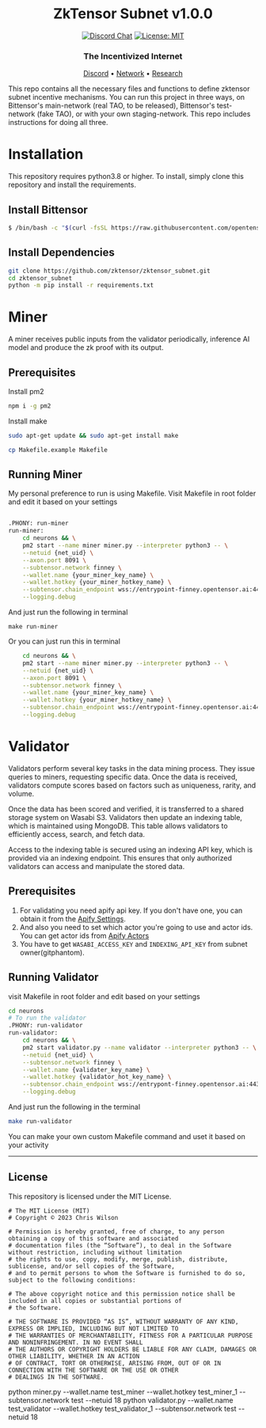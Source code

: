 <div align="center">

# **ZkTensor Subnet v1.0.0** <!-- omit in toc -->

[![Discord Chat](https://img.shields.io/discord/308323056592486420.svg)](https://discord.gg/bittensor)
[![License: MIT](https://img.shields.io/badge/License-MIT-yellow.svg)](https://opensource.org/licenses/MIT)

### The Incentivized Internet <!-- omit in toc -->

[Discord](https://discord.gg/bittensor) • [Network](https://taostats.io/) • [Research](https://bittensor.com/whitepaper)

</div>

This repo contains all the necessary files and functions to define zktensor subnet incentive mechanisms. You can run this project in three ways,
on Bittensor's main-network (real TAO, to be released), Bittensor's test-network (fake TAO), or with your own staging-network. This repo includes instructions for doing all three.

# Installation

This repository requires python3.8 or higher. To install, simply clone this repository and install the requirements.

## Install Bittensor

```bash
$ /bin/bash -c "$(curl -fsSL https://raw.githubusercontent.com/opentensor/bittensor/master/scripts/install.sh)"
```

## Install Dependencies

```bash
git clone https://github.com/zktensor/zktensor_subnet.git
cd zktensor_subnet
python -m pip install -r requirements.txt
```

# Miner

A miner receives public inputs from the validator periodically, inference AI model and produce the zk proof with its output.

## Prerequisites

Install pm2

```bash
npm i -g pm2
```

Install make

```bash
sudo apt-get update && sudo apt-get install make
```

```bash
cp Makefile.example Makefile
```

## Running Miner

My personal preference to run is using Makefile.
Visit Makefile in root folder and edit it based on your settings

```bash

.PHONY: run-miner
run-miner:
	cd neurons && \
	pm2 start --name miner miner.py --interpreter python3 -- \
	--netuid {net_uid} \
	--axon.port 8091 \
	--subtensor.network finney \
	--wallet.name {your_miner_key_name} \
	--wallet.hotkey {your_miner_hotkey_name} \
	--subtensor.chain_endpoint wss://entrypoint-finney.opentensor.ai:443 \
	--logging.debug

```

And just run the following in terminal

```
make run-miner
```

Or you can just run this in terminal

```bash
	cd neurons && \
	pm2 start --name miner miner.py --interpreter python3 -- \
	--netuid {net_uid} \
	--axon.port 8091 \
	--subtensor.network finney \
	--wallet.name {your_miner_key_name} \
	--wallet.hotkey {your_miner_hotkey_name} \
	--subtensor.chain_endpoint wss://entrypoint-finney.opentensor.ai:443 \
	--logging.debug
```

# Validator

Validators perform several key tasks in the data mining process. They issue queries to miners, requesting specific data. Once the data is received, validators compute scores based on factors such as uniqueness, rarity, and volume.

Once the data has been scored and verified, it is transferred to a shared storage system on Wasabi S3. Validators then update an indexing table, which is maintained using MongoDB. This table allows validators to efficiently access, search, and fetch data.

Access to the indexing table is secured using an indexing API key, which is provided via an indexing endpoint. This ensures that only authorized validators can access and manipulate the stored data.

## Prerequisites

1. For validating you need apify api key. If you don't have one, you can obtain it from the [Apify Settings](https://console.apify.com/account/integrations).
2. And also you need to set which actor you're going to use and actor ids.
   You can get actor ids from [Apify Actors](https://console.apify.com/actors/)
3. You have to get `WASABI_ACCESS_KEY` and `INDEXING_API_KEY` from subnet owner(gitphantom).

## Running Validator

visit Makefile in root folder and edit based on your settings

```bash
cd neurons
# To run the validator
.PHONY: run-validator
run-validator:
	cd neurons && \
	pm2 start validator.py --name validator --interpreter python3 -- \
	--netuid {net_uid} \
	--subtensor.network finney \
	--wallet.name {validater_key_name} \
	--wallet.hotkey {validator_hot_key_name} \
	--subtensor.chain_endpoint wss://entrypont-finney.opentensor.ai:443 \
	--logging.debug

```

And just run the following in the terminal

```bash
make run-validator
```

You can make your own custom Makefile command and uset it based on your activity

---

## License

This repository is licensed under the MIT License.

```text
# The MIT License (MIT)
# Copyright © 2023 Chris Wilson

# Permission is hereby granted, free of charge, to any person obtaining a copy of this software and associated
# documentation files (the “Software”), to deal in the Software without restriction, including without limitation
# the rights to use, copy, modify, merge, publish, distribute, sublicense, and/or sell copies of the Software,
# and to permit persons to whom the Software is furnished to do so, subject to the following conditions:

# The above copyright notice and this permission notice shall be included in all copies or substantial portions of
# the Software.

# THE SOFTWARE IS PROVIDED “AS IS”, WITHOUT WARRANTY OF ANY KIND, EXPRESS OR IMPLIED, INCLUDING BUT NOT LIMITED TO
# THE WARRANTIES OF MERCHANTABILITY, FITNESS FOR A PARTICULAR PURPOSE AND NONINFRINGEMENT. IN NO EVENT SHALL
# THE AUTHORS OR COPYRIGHT HOLDERS BE LIABLE FOR ANY CLAIM, DAMAGES OR OTHER LIABILITY, WHETHER IN AN ACTION
# OF CONTRACT, TORT OR OTHERWISE, ARISING FROM, OUT OF OR IN CONNECTION WITH THE SOFTWARE OR THE USE OR OTHER
# DEALINGS IN THE SOFTWARE.
```

python miner.py --wallet.name test_miner --wallet.hotkey test_miner_1 --subtensor.network test --netuid 18
python validator.py --wallet.name test_validator --wallet.hotkey test_validator_1 --subtensor.network test --netuid 18
